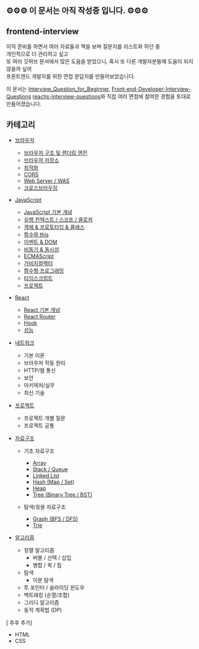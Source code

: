 ## ⚙️⚙️⚙️ 이 문서는 아직 작성중 입니다. ⚙️⚙️⚙️

## frontend-interview

이직 준비를 하면서 여러 자료들과 책을 보며 질문지를 리스트화 하던 중 <br />
개인적으로 더 관리하고 싶고 <br />
또 여러 깃허브 문서에서 많은 도움을 받았으니, 혹시 또 다른 개발자분들께 도움이 되지 않을까 싶어 <br />
프론트엔드 개발자를 위한 면접 문답지를 만들어보았습니다.

이 문서는 [Interview_Question_for_Beginner](https://github.com/jbee37142/Interview_Question_for_Beginner/tree/main/FrontEnd), [Front-end-Developer-Interview-Questions](https://github.com/h5bp/Front-end-Developer-Interview-Questions) [reactjs-interview-questions](https://github.com/sudheerj/reactjs-interview-questions?tab=readme-ov-file)와 직접 여러 면접에 참여한 경험을 토대로 만들어졌습니다.

## 카테고리

- [브라우저](https://github.com/SeoYeonii/frontend-interview/tree/main/browser)
  - [브라우저 구조 및 렌더링 엔진](https://github.com/SeoYeonii/frontend-interview/tree/main/browser/browser-rendering)
  - [브라우저 저장소](https://github.com/SeoYeonii/frontend-interview/tree/main/browser/browser-storage)
  - [최적화](https://github.com/SeoYeonii/frontend-interview/tree/main/browser/performance-optimization)
  - [CORS](https://github.com/SeoYeonii/frontend-interview/tree/main/browser/cors)
  - [Web Server / WAS](https://github.com/SeoYeonii/frontend-interview/tree/main/browser/web-server-was)
  - [크로스브라우징](https://github.com/SeoYeonii/frontend-interview/tree/main/browser/cross-browser)
- [JavaScript](https://github.com/SeoYeonii/frontend-interview/tree/main/javascript)
  - [JavaScript 기본 개념](https://github.com/SeoYeonii/frontend-interview/tree/main/javascript/javascript-basics)
  - [실행 컨텍스트 / 스코프 / 클로저](https://github.com/SeoYeonii/frontend-interview/tree/main/javascript/context-scope-closure)
  - [객체 & 프로토타입 & 클래스](https://github.com/SeoYeonii/frontend-interview/tree/main/javascript/object-prototype-class)
  - [함수와 this](https://github.com/SeoYeonii/frontend-interview/tree/main/javascript/function-this)
  - [이벤트 & DOM](https://github.com/SeoYeonii/frontend-interview/tree/main/javascript/event-dom)
  - [비동기 & 동시성](https://github.com/SeoYeonii/frontend-interview/tree/main/javascript/sync-async)
  - [ECMAScript](https://github.com/SeoYeonii/frontend-interview/tree/main/javascript/ecmascript)
  - [가비지컬랙터](https://github.com/SeoYeonii/frontend-interview/tree/main/javascript/garbage-collector)
  - [함수형 프로그래밍](https://github.com/SeoYeonii/frontend-interview/tree/main/javascript/functional-programming)
  - [타입스크립트](https://github.com/SeoYeonii/frontend-interview/tree/main/javascript/typescript)
  - [프로젝트](https://github.com/SeoYeonii/frontend-interview/tree/main/javascript/project)
- [React](https://github.com/SeoYeonii/frontend-interview/tree/main/react)
  - [React 기본 개념](https://github.com/SeoYeonii/frontend-interview/tree/main/react/general)
  - [React Router](https://github.com/SeoYeonii/frontend-interview/tree/main/react/react-router)
  - [Hook](https://github.com/SeoYeonii/frontend-interview/tree/main/react/hooks)
  - [성능](https://github.com/SeoYeonii/frontend-interview/tree/main/react/performance)
- [네트워크](https://github.com/SeoYeonii/frontend-interview/tree/main/network)
  - 기본 이론
  - 브라우저 작동 원리
  - HTTP/웹 통신
  - 보안
  - 아키텍처/실무
  - 최신 기술
- [프로젝트](https://github.com/SeoYeonii/frontend-interview/tree/main/project)

  - 프로젝트 개별 질문
  - 프로젝트 공통

- [자료구조](https://github.com/SeoYeonii/frontend-interview/tree/main/data-structure)

  - 기초 자료구조

    - [Array](https://github.com/SeoYeonii/frontend-interview/tree/main/data-structure/array)
    - [Stack / Queue](https://github.com/SeoYeonii/frontend-interview/tree/main/data-structure/stack-queue)
    - [Linked List](https://github.com/SeoYeonii/frontend-interview/tree/main/data-structure/linked-list)
    - [Hash (Map / Set)](https://github.com/SeoYeonii/frontend-interview/tree/main/data-structure/hash-map-set)
    - [Heap](https://github.com/SeoYeonii/frontend-interview/tree/main/data-structure/heap)
    - [Tree (Binary Tree / BST)](https://github.com/SeoYeonii/frontend-interview/tree/main/data-structure/tree)

  - 탐색/응용 자료구조
    - [Graph (BFS / DFS)](https://github.com/SeoYeonii/frontend-interview/tree/main/data-structure/graph)
    - [Trie](https://github.com/SeoYeonii/frontend-interview/tree/main/data-structure/trie)

- [알고리즘](https://github.com/SeoYeonii/frontend-interview/tree/main/algorithm)
  - 정렬 알고리즘
    - 버블 / 선택 / 삽입
    - 병합 / 퀵 / 힙
  - 탐색
    - 이분 탐색
  - 투 포인터 / 슬라이딩 윈도우
  - 백트래킹 (순열/조합)
  - 그리디 알고리즘
  - 동적 계획법 (DP)

[ 추후 추가]

- HTML
- CSS
